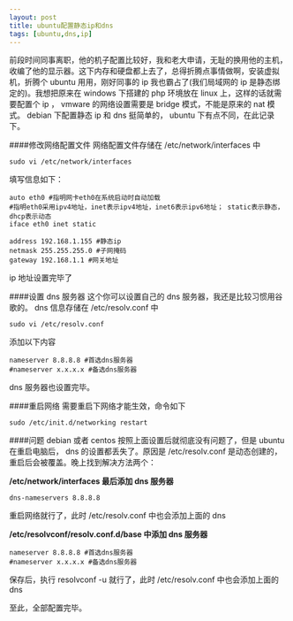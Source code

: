 ```yaml
---
layout: post
title: ubuntu配置静态ip和dns
tags: [ubuntu,dns,ip]
---
```


前段时间同事离职，他的机子配置比较好，我和老大申请，无耻的换用他的主机，收编了他的显示器。这下内存和硬盘都上去了，总得折腾点事情做啊，安装虚拟机，折腾个 ubuntu 用用，刚好同事的 ip 我也霸占了(我们局域网的 ip 是静态绑定的)。我想把原来在 windows 下搭建的 php 环境放在 linux 上，这样的话就需要配置个 ip ， vmware 的网络设置需要是 bridge 模式，不能是原来的 nat 模式。 debian 下配置静态 ip 和 dns 挺简单的， ubuntu 下有点不同，在此记录下。
<!--more-->

####修改网络配置文件
网络配置文件存储在 /etc/network/interfaces 中

	sudo vi /etc/network/interfaces

填写信息如下：

	auto eth0 #指明网卡eth0在系统启动时自动加载
	#指明eth0采用ipv4地址，inet表示ipv4地址，inet6表示ipv6地址； static表示静态，dhcp表示动态
	iface eth0 inet static

	address 192.168.1.155 #静态ip
	netmask 255.255.255.0 #子网掩码
	gateway 192.168.1.1 #网关地址
ip 地址设置完毕了

####设置 dns 服务器
这个你可以设置自己的 dns 服务器，我还是比较习惯用谷歌的。 dns 信息存储在 /etc/resolv.conf 中

	sudo vi /etc/resolv.conf

添加以下内容

	nameserver 8.8.8.8 #首选dns服务器
	#nameserver x.x.x.x #备选dns服务器

dns 服务器也设置完毕。

####重启网络
需要重启下网络才能生效，命令如下

	sudo /etc/init.d/networking restart

####问题
debian 或者 centos 按照上面设置后就彻底没有问题了，但是 ubuntu 在重启电脑后， dns 的设置都丢失了。原因是 /etc/resolv.conf 是动态创建的，重启后会被覆盖。晚上找到解决方法两个：

**/etc/network/interfaces 最后添加 dns 服务器**

	dns-nameservers 8.8.8.8

重启网络就行了，此时 /etc/resolv.conf 中也会添加上面的 dns 

**/etc/resolvconf/resolv.conf.d/base 中添加 dns 服务器**

	nameserver 8.8.8.8 #首选dns服务器
	#nameserver x.x.x.x #备选dns服务器

保存后，执行 resolvconf -u 就行了，此时 /etc/resolv.conf 中也会添加上面的 dns 

至此，全部配置完毕。
